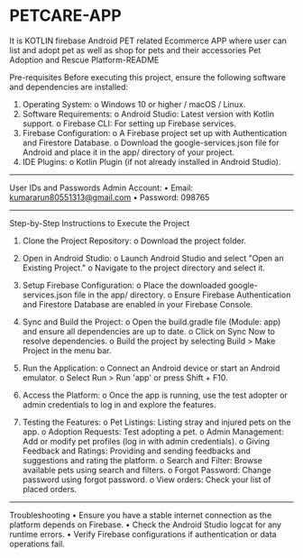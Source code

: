 # PETCARE-APP
It is KOTLIN firebase Android PET related Ecommerce APP where user can list and adopt pet as well as shop for pets and their accessories
Pet Adoption and Rescue Platform-README

Pre-requisites
Before executing this project, ensure the following software and dependencies are installed:
1.	Operating System:
o	Windows 10 or higher / macOS / Linux.
2.	Software Requirements:
o	Android Studio: Latest version with Kotlin support.
o	Firebase CLI: For setting up Firebase services.
3.	Firebase Configuration:
o	A Firebase project set up with Authentication and Firestore Database.
o	Download the google-services.json file for Android and place it in the app/ directory of your project.
4.	IDE Plugins:
o	Kotlin Plugin (if not already installed in Android Studio).
________________________________________
User IDs and Passwords
Admin Account:
•	Email: kumararun80551313@gmail.com
•	Password: 098765
________________________________________
Step-by-Step Instructions to Execute the Project
1.	Clone the Project Repository:
o	Download the project folder.

2.	Open in Android Studio:
o	Launch Android Studio and select "Open an Existing Project."
o	Navigate to the project directory and select it.

3.	Setup Firebase Configuration:
o	Place the downloaded google-services.json file in the app/ directory.
o	Ensure Firebase Authentication and Firestore Database are enabled in your Firebase Console.

4.	Sync and Build the Project:
o	Open the build.gradle file (Module: app) and ensure all dependencies are up to date.
o	Click on Sync Now to resolve dependencies.
o	Build the project by selecting Build > Make Project in the menu bar.

5.	Run the Application:
o	Connect an Android device or start an Android emulator.
o	Select Run > Run 'app' or press Shift + F10.

6.	Access the Platform:
o	Once the app is running, use the test adopter or admin credentials to log in and explore the features.

7.	Testing the Features:
o	Pet Listings: Listing stray and injured pets on the app.
o	Adoption Requests: Test adopting a pet.
o	Admin Management: Add or modify pet profiles (log in with admin credentials).
o	Giving Feedback and Ratings: Providing and sending feedbacks and suggestions and rating the platform.
o	Search and Filter: Browse available pets using search and filters.
o	Forgot Password: Change password using forgot password.
o	View orders: Check your list of placed orders.
________________________________________
Troubleshooting
•	Ensure you have a stable internet connection as the platform depends on Firebase.
•	Check the Android Studio logcat for any runtime errors.
•	Verify Firebase configurations if authentication or data operations fail.

